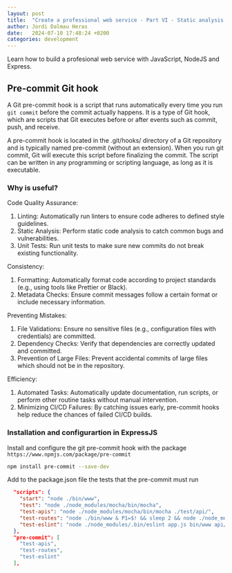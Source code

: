 ```yaml
---
layout: post
title:  "Create a professional web service - Part VI - Static analysis with ESLint"
author: Jordi Dalmau Heras
date:   2024-07-10 17:48:24 +0200
categories: development
---
```

Learn how to build a profesional web service with JavaScript, NodeJS and Express.

## Pre-commit Git hook

A Git pre-commit hook is a script that runs automatically every time you run `git commit` before the commit actually happens. It is a type of Git hook, which are scripts that Git executes before or after events such as commit, push, and receive.

A pre-commit hook is located in the .git/hooks/ directory of a Git repository and is typically named pre-commit (without an extension). When you run git commit, Git will execute this script before finalizing the commit. The script can be written in any programming or scripting language, as long as it is executable.

### Why is useful?

Code Quality Assurance:

1. Linting: Automatically run linters to ensure code adheres to defined style guidelines.
2. Static Analysis: Perform static code analysis to catch common bugs and vulnerabilities.
3. Unit Tests: Run unit tests to make sure new commits do not break existing functionality.

Consistency:

1. Formatting: Automatically format code according to project standards (e.g., using tools like Prettier or Black).
2. Metadata Checks: Ensure commit messages follow a certain format or include necessary information.

Preventing Mistakes:

1. File Validations: Ensure no sensitive files (e.g., configuration files with credentials) are committed.
2. Dependency Checks: Verify that dependencies are correctly updated and committed.
3. Prevention of Large Files: Prevent accidental commits of large files which should not be in the repository.

Efficiency:

1. Automated Tasks: Automatically update documentation, run scripts, or perform other routine tasks without manual intervention.
2. Minimizing CI/CD Failures: By catching issues early, pre-commit hooks help reduce the chances of failed CI/CD builds.

### Installation and configurartion in ExpressJS

Install and configure the git pre-commit hook with the package `https://www.npmjs.com/package/pre-commit`

```bash
npm install pre-commit --save-dev

```

Add to the package.json file the tests that the pre-commit must run

```json
  "scripts": {
    "start": "node ./bin/www",
    "test": "node ./node_modules/mocha/bin/mocha",
    "test-apis": "node ./node_modules/mocha/bin/mocha ./test/api/",
    "test-routes": "node ./bin/www & P1=$! && sleep 2 && node ./node_modules/mocha/bin/mocha ./test/routes/v1/ && kill $P1",
    "test-eslint": "node ./node_modules/.bin/eslint app.js bin/www api/*.js routes/*.js"
  },
  "pre-commit": [
    "test-apis",
    "test-routes",
    "test-eslint"
  ],
```
